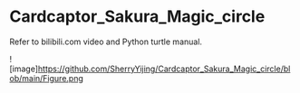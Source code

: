 # Cardcaptor_Sakura_Magic_circle
Refer to bilibili.com video and Python turtle manual.

![image]https://github.com/SherryYijing/Cardcaptor_Sakura_Magic_circle/blob/main/Figure.png
